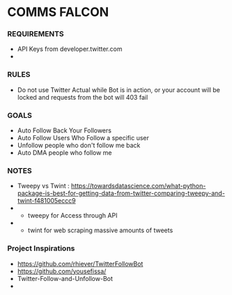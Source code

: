 # COMMS FALCON

### REQUIREMENTS
 - API Keys from developer.twitter.com
  -

### RULES
 - Do not use Twitter Actual while Bot is in action, or your account will be locked and requests from the bot will 403 fail

### GOALS
 - Auto Follow Back Your Followers
 - Auto Follow Users Who Follow a specific user
 - Unfollow people who don't follow me back
 - Auto DMA people who follow me

### NOTES
 - Tweepy vs Twint : https://towardsdatascience.com/what-python-package-is-best-for-getting-data-from-twitter-comparing-tweepy-and-twint-f481005eccc9
  - - tweepy for Access through API
  - - twint for web scraping massive amounts of tweets

### Project Inspirations
 - https://github.com/rhiever/TwitterFollowBot
 - https://github.com/yousefissa/   
 - Twitter-Follow-and-Unfollow-Bot
 - 

